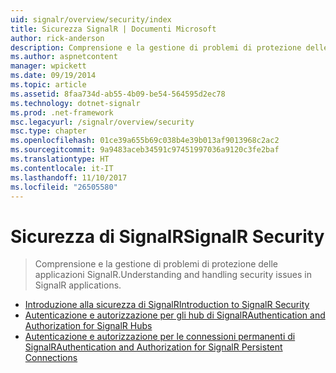 ```yaml
---
uid: signalr/overview/security/index
title: Sicurezza SignalR | Documenti Microsoft
author: rick-anderson
description: Comprensione e la gestione di problemi di protezione delle applicazioni SignalR.
ms.author: aspnetcontent
manager: wpickett
ms.date: 09/19/2014
ms.topic: article
ms.assetid: 8faa734d-ab55-4b09-be54-564595d2ec78
ms.technology: dotnet-signalr
ms.prod: .net-framework
msc.legacyurl: /signalr/overview/security
msc.type: chapter
ms.openlocfilehash: 01ce39a655b69c038b4e39b013af9013968c2ac2
ms.sourcegitcommit: 9a9483aceb34591c97451997036a9120c3fe2baf
ms.translationtype: HT
ms.contentlocale: it-IT
ms.lasthandoff: 11/10/2017
ms.locfileid: "26505580"
---
```

<a name="signalr-security"></a><span data-ttu-id="62741-103">Sicurezza di SignalR</span><span class="sxs-lookup"><span data-stu-id="62741-103">SignalR Security</span></span>
====================
> <span data-ttu-id="62741-104">Comprensione e la gestione di problemi di protezione delle applicazioni SignalR.</span><span class="sxs-lookup"><span data-stu-id="62741-104">Understanding and handling security issues in SignalR applications.</span></span>


- [<span data-ttu-id="62741-105">Introduzione alla sicurezza di SignalR</span><span class="sxs-lookup"><span data-stu-id="62741-105">Introduction to SignalR Security</span></span>](introduction-to-security.md)
- [<span data-ttu-id="62741-106">Autenticazione e autorizzazione per gli hub di SignalR</span><span class="sxs-lookup"><span data-stu-id="62741-106">Authentication and Authorization for SignalR Hubs</span></span>](hub-authorization.md)
- [<span data-ttu-id="62741-107">Autenticazione e autorizzazione per le connessioni permanenti di SignalR</span><span class="sxs-lookup"><span data-stu-id="62741-107">Authentication and Authorization for SignalR Persistent Connections</span></span>](persistent-connection-authorization.md)
